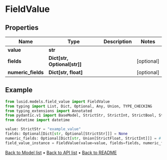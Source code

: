 # FieldValue

## Properties
Name | Type | Description | Notes
------------ | ------------- | ------------- | -------------
**value** | **str** |  | 
**fields** | **Dict[str, Optional[str]]** |  | [optional] 
**numeric_fields** | **Dict[str, float]** |  | [optional] 
## Example

```python
from lusid.models.field_value import FieldValue
from typing import List, Dict, Optional, Any, Union, TYPE_CHECKING
from typing_extensions import Annotated
from pydantic.v1 import BaseModel, StrictStr, StrictInt, StrictBool, StrictFloat, StrictBytes, Field, validator, ValidationError, conlist, constr
from datetime import datetime

value: StrictStr = "example_value"
fields: Optional[Dict[str, Optional[StrictStr]]] = None
numeric_fields: Optional[Dict[str, Union[StrictFloat, StrictInt]]] = # Replace with your value
field_value_instance = FieldValue(value=value, fields=fields, numeric_fields=numeric_fields)

```

[Back to Model list](../README.md#documentation-for-models) &#8226; [Back to API list](../README.md#documentation-for-api-endpoints) &#8226; [Back to README](../README.md)

